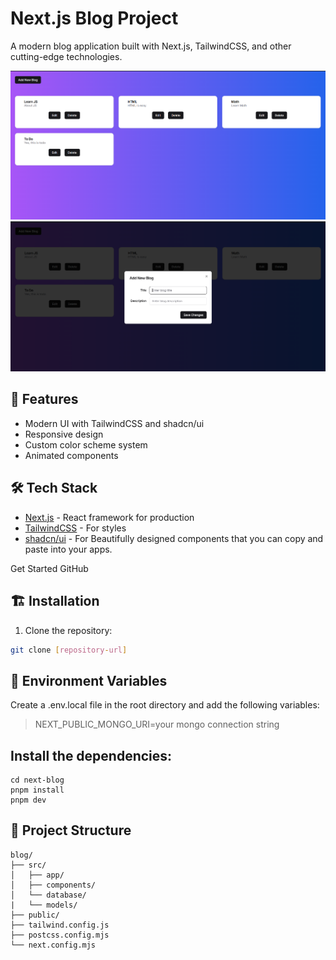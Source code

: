 # Next.js Blog Project

A modern blog application built with Next.js, TailwindCSS, and other cutting-edge technologies.

![Blogs List](https://github.com/Ahkar02468/next-blog/blob/main/public/bolg-list.png)
![Form Style](https://github.com/Ahkar02468/next-blog/blob/main/public/blog-add-new.png)

## 🚀 Features

- Modern UI with TailwindCSS and shadcn/ui
- Responsive design
- Custom color scheme system
- Animated components

## 🛠️ Tech Stack

- [Next.js](https://nextjs.org/) - React framework for production
- [TailwindCSS](https://tailwindcss.com/) - For styles
- [shadcn/ui](https://ui.shadcn.com/) - For Beautifully designed components that you can copy and paste into your apps.

Get Started
GitHub

## 🏗️ Installation

1. Clone the repository:
```bash
git clone [repository-url]
```
## 🎯 Environment Variables


Create a .env.local file in the root directory and add the following variables:

> NEXT_PUBLIC_MONGO_URI=your mongo connection string

## Install the dependencies:
```
cd next-blog
pnpm install
pnpm dev
```
## 🎨 Project Structure
```
blog/
├── src/
│   ├── app/
│   ├── components/
│   └── database/
|   └── models/
├── public/
├── tailwind.config.js
├── postcss.config.mjs
└── next.config.mjs
